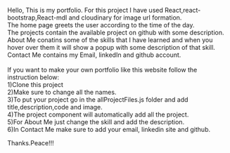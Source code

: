 Hello,
This is my portfolio.
For this project I have used React,react-bootstrap,React-mdl and cloudinary for image url formation.<br />
The home page greets the user according to the time of the day.<br />
The projects contain the available project on github with some description.<br />
About Me conatins some of the skills that I have learned and when you hover over them  it will show a popup with some description of that skill.<br />
Contact Me contains my Email, linkedIn and github account.<br />
<br />
If you want to make your own portfolio like this website follow the  instruction below:<br />
1)Clone this project<br />
2)Make sure to change all the names.<br />
3)To put your project go in the allProjectFiles.js folder and add title,description,code and image.<br />
4)The project component will automatically add all the project.<br />
5)For About Me just change the skill and add the description.<br />
6)In Contact Me make sure to add your email, linkedin site and github.

Thanks.Peace!!!
